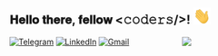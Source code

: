 <h2> 𝐇𝐞𝐥𝐥𝐨 𝐭𝐡𝐞𝐫𝐞, 𝐟𝐞𝐥𝐥𝐨𝐰 <𝚌𝚘𝚍𝚎𝚛𝚜/>! <img src="https://raw.githubusercontent.com/ABSphreak/ABSphreak/master/gifs/Hi.gif" width="30px"></h2>

<img align='right' src='https://user-images.githubusercontent.com/5713670/87202985-820dcb80-c2b6-11ea-9f56-7ec461c497c3.gif' width='200"'>

[![Telegram](https://img.shields.io/badge/vadkorn-2CA5E0?style=for-the-badge&logo=telegram&logoColor=white)](https://t.me/vadkorn)
[![LinkedIn](https://img.shields.io/badge/vadkorn-%230077B5.svg?style=for-the-badge&logo=linkedin&logoColor=white)](https://www.linkedin.com/in/vadkorn/)
[![Gmail](https://img.shields.io/badge/vadkorn1@gmail.com-D14836?style=for-the-badge&logo=gmail&logoColor=white)](mailto:vadkorn1@gmail.com)


<!--
**MekaHuK/MekaHuK** is a ✨ _special_ ✨ repository because its `README.md` (this file) appears on your GitHub profile.

Here are some ideas to get you started:

- 🔭 I’m currently working on ...
- 🌱 I’m currently learning ...
- 👯 I’m looking to collaborate on ...
- 🤔 I’m looking for help with ...
- 💬 Ask me about ...
- 📫 How to reach me: ...
- 😄 Pronouns: ...
- ⚡ Fun fact: ...
-->
